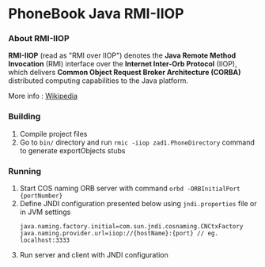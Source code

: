 # PhoneBook Java RMI-IIOP 
 
### About RMI-IIOP

**RMI-IIOP** (read as "RMI over IIOP") denotes the **Java Remote Method Invocation** (RMI) interface over the **Internet Inter-Orb Protocol** (IIOP), which delivers **Common Object Request Broker Architecture (CORBA)** distributed computing capabilities to the Java platform. 

More info : [Wikipedia](https://en.wikipedia.org/wiki/RMI-IIOP)



### Building

1. Compile project files
2. Go to `bin/` directory and run `rmic -iiop zad1.PhoneDirectory` command to generate exportObjects stubs

### Running 

1. Start COS naming ORB server with command `orbd -ORBInitialPort {portNumber}`
2. Define JNDI configuration presented below using `jndi.properties` file or in JVM settings
   ```
   java.naming.factory.initial=com.sun.jndi.cosnaming.CNCtxFactory
   java.naming.provider.url=iiop://{hostName}:{port} // eg. localhost:3333
   ```
3. Run server and client with JNDI configuration